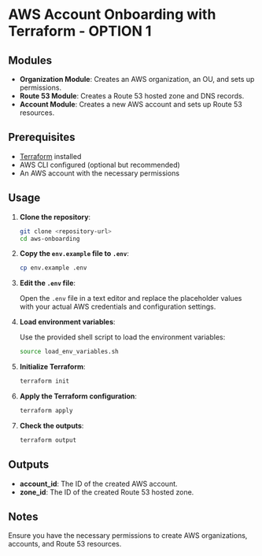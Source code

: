 # AWS Account Onboarding with Terraform - OPTION 1

## Modules

- **Organization Module**: Creates an AWS organization, an OU, and sets up permissions.
- **Route 53 Module**: Creates a Route 53 hosted zone and DNS records.
- **Account Module**: Creates a new AWS account and sets up Route 53 resources.

## Prerequisites

- [Terraform](https://www.terraform.io/downloads.html) installed
- AWS CLI configured (optional but recommended)
- An AWS account with the necessary permissions

## Usage

1. **Clone the repository**:

    ```sh
    git clone <repository-url>
    cd aws-onboarding
    ```

2. **Copy the `env.example` file to `.env`**:

    ```sh
    cp env.example .env
    ```

3. **Edit the `.env` file**:
    
    Open the `.env` file in a text editor and replace the placeholder values with your actual AWS credentials and configuration settings.

4. **Load environment variables**:

    Use the provided shell script to load the environment variables:

    ```sh
    source load_env_variables.sh
    ```

5. **Initialize Terraform**:

    ```sh
    terraform init
    ```

6. **Apply the Terraform configuration**:

    ```sh
    terraform apply
    ```

7. **Check the outputs**:

    ```sh
    terraform output
    ```

## Outputs

- **account_id**: The ID of the created AWS account.
- **zone_id**: The ID of the created Route 53 hosted zone.

## Notes

Ensure you have the necessary permissions to create AWS organizations, accounts, and Route 53 resources.